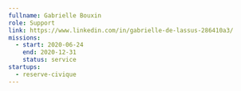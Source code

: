 ```yaml
---
fullname: Gabrielle Bouxin
role: Support
link: https://www.linkedin.com/in/gabrielle-de-lassus-286410a3/
missions:
  - start: 2020-06-24
    end: 2020-12-31
    status: service
startups:
  - reserve-civique
---
```

